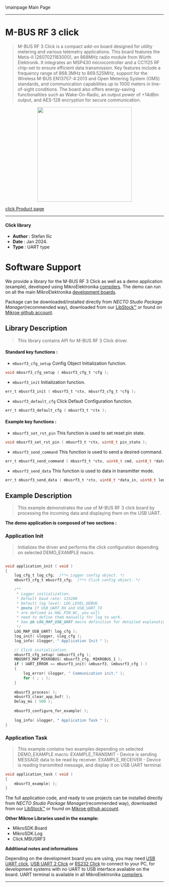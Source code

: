 \mainpage Main Page

---
# M-BUS RF 3 click

> M-BUS RF 3 Click is a compact add-on board designed for utility metering and various telemetry applications. This board features the Metis-II (2607021183000), an 868MHz radio module from Würth Elektronik. It integrates an MSP430 microcontroller and a CC1125 RF chip-set to ensure efficient data transmission. Key features include a frequency range of 868.3MHz to 869.525MHz, support for the Wireless M-BUS EN13757-4:2013 and Open Metering System (OMS) standards, and communication capabilities up to 1000 meters in line-of-sight conditions. The board also offers energy-saving functionalities such as Wake-On-Radio, an output power of +14dBm output, and AES-128 encryption for secure communication.

<p align="center">
  <img src="https://download.mikroe.com/images/click_for_ide/mbusrf3_click.png" height=300px>
</p>

[click Product page](https://www.mikroe.com/m-bus-rf-3-click)

---


#### Click library

- **Author**        : Stefan Ilic
- **Date**          : Jan 2024.
- **Type**          : UART type


# Software Support

We provide a library for the M-BUS RF 3 Click
as well as a demo application (example), developed using MikroElektronika
[compilers](https://www.mikroe.com/necto-studio).
The demo can run on all the main MikroElektronika [development boards](https://www.mikroe.com/development-boards).

Package can be downloaded/installed directly from *NECTO Studio Package Manager*(recommended way), downloaded from our [LibStock&trade;](https://libstock.mikroe.com) or found on [Mikroe github account](https://github.com/MikroElektronika/mikrosdk_click_v2/tree/master/clicks).

## Library Description

> This library contains API for M-BUS RF 3 Click driver.

#### Standard key functions :

- `mbusrf3_cfg_setup` Config Object Initialization function.
```c
void mbusrf3_cfg_setup ( mbusrf3_cfg_t *cfg );
```

- `mbusrf3_init` Initialization function.
```c
err_t mbusrf3_init ( mbusrf3_t *ctx, mbusrf3_cfg_t *cfg );
```

- `mbusrf3_default_cfg` Click Default Configuration function.
```c
err_t mbusrf3_default_cfg ( mbusrf3_t *ctx );
```

#### Example key functions :

- `mbusrf3_set_rst_pin` This function is used to set reset pin state.
```c
void mbusrf3_set_rst_pin ( mbusrf3_t *ctx, uint8_t pin_state );
```

- `mbusrf3_send_command` This function is used to send a desired command.
```c
err_t mbusrf3_send_command ( mbusrf3_t *ctx, uint8_t cmd, uint8_t *data_in, uint8_t len );
```

- `mbusrf3_send_data` This function is used to data in transmitter mode.
```c
err_t mbusrf3_send_data ( mbusrf3_t *ctx, uint8_t *data_in, uint8_t len );
```

## Example Description

> This example demonstrates the use of M-BUS RF 3 click board by processing
  the incoming data and displaying them on the USB UART.

**The demo application is composed of two sections :**

### Application Init

> Initializes the driver and performs the click configuration depending on selected DEMO_EXAMPLE macro.

```c

void application_init ( void ) 
{
    log_cfg_t log_cfg;  /**< Logger config object. */
    mbusrf3_cfg_t mbusrf3_cfg;  /**< Click config object. */

    /** 
     * Logger initialization.
     * Default baud rate: 115200
     * Default log level: LOG_LEVEL_DEBUG
     * @note If USB_UART_RX and USB_UART_TX 
     * are defined as HAL_PIN_NC, you will 
     * need to define them manually for log to work. 
     * See @b LOG_MAP_USB_UART macro definition for detailed explanation.
     */
    LOG_MAP_USB_UART( log_cfg );
    log_init( &logger, &log_cfg );
    log_info( &logger, " Application Init " );

    // Click initialization.
    mbusrf3_cfg_setup( &mbusrf3_cfg );
    MBUSRF3_MAP_MIKROBUS( mbusrf3_cfg, MIKROBUS_1 );
    if ( UART_ERROR == mbusrf3_init( &mbusrf3, &mbusrf3_cfg ) ) 
    {
        log_error( &logger, " Communication init." );
        for ( ; ; );
    }
    
    mbusrf3_process( );
    mbusrf3_clear_app_buf( );
    Delay_ms ( 500 );
   
    mbusrf3_configure_for_example( );
    
    log_info( &logger, " Application Task " );
}

```

### Application Task

> This example contains two examples depending on selected DEMO_EXAMPLE macro:
 > EXAMPLE_TRANSMIT - Device is sending MESSAGE data to be read by receiver.
 > EXAMPLE_RECEIVER - Device is reading transmitted message, and display it on USB UART terminal.

```c
void application_task ( void ) 
{
    mbusrf3_example( );
}

```

The full application code, and ready to use projects can be installed directly from *NECTO Studio Package Manager*(recommended way), downloaded from our [LibStock&trade;](https://libstock.mikroe.com) or found on [Mikroe github account](https://github.com/MikroElektronika/mikrosdk_click_v2/tree/master/clicks).

**Other Mikroe Libraries used in the example:**

- MikroSDK.Board
- MikroSDK.Log
- Click.MBUSRF3

**Additional notes and informations**

Depending on the development board you are using, you may need
[USB UART click](https://www.mikroe.com/usb-uart-click),
[USB UART 2 Click](https://www.mikroe.com/usb-uart-2-click) or
[RS232 Click](https://www.mikroe.com/rs232-click) to connect to your PC, for
development systems with no UART to USB interface available on the board. UART
terminal is available in all MikroElektronika
[compilers](https://shop.mikroe.com/compilers).

---
